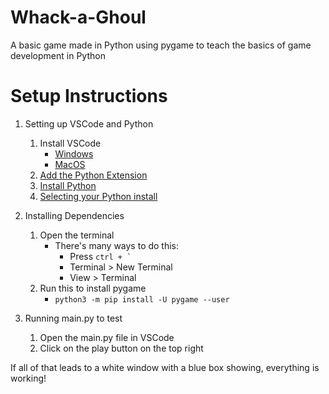# Whack-a-Ghoul

A basic game made in Python using pygame to teach the basics of game development in Python

# Setup Instructions

1. Setting up VSCode and Python
    1. Install VSCode
        - [Windows](https://code.visualstudio.com/docs/setup/windows#_installation)
        - [MacOS](https://code.visualstudio.com/docs/setup/mac#_installation)
    2. [Add the Python Extension](https://youtu.be/SKcZ3cwX8lA)
    3. [Install Python](https://code.visualstudio.com/docs/python/python-tutorial#_install-a-python-interpreter)
    4. [Selecting your Python install](https://code.visualstudio.com/docs/python/python-tutorial#_select-a-python-interpreter)

2. Installing Dependencies

    1. Open the terminal
        - There's many ways to do this:
            - Press ````ctrl + ` ````
            - Terminal > New Terminal
            - View > Terminal
    2. Run this to install pygame
       - ``` python3 -m pip install -U pygame --user ```

3. Running main.py to test
    1. Open the main.py file in VSCode
    2. Click on the play button on the top right

If all of that leads to a white window with a blue box showing, everything is working!
